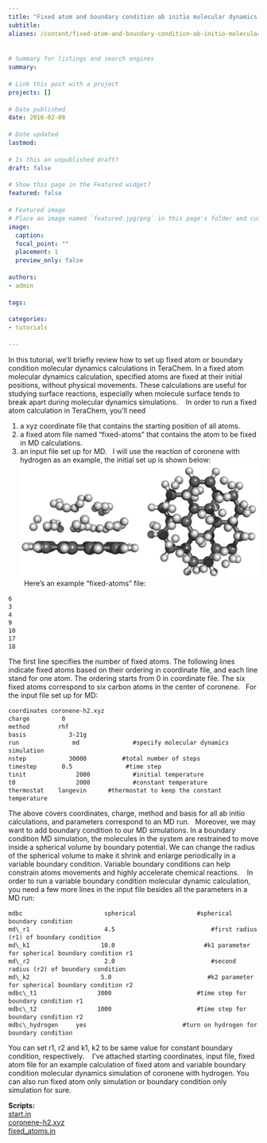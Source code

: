 ```yaml
---
title: "Fixed atom and boundary condition ab initio molecular dynamics (MD) with TeraChem"
subtitle:
aliases: /content/fixed-atom-and-boundary-condition-ab-initio-molecular-dynamics-md-terachem
 

# Summary for listings and search engines
summary: 

# Link this post with a project
projects: []

# Date published
date: 2016-02-08

# Date updated
lastmod: 

# Is this an unpublished draft?
draft: false

# Show this page in the Featured widget?
featured: false

# Featured image
# Place an image named `featured.jpg/png` in this page's folder and customize its options here.
image:
  caption: 
  focal_point: ""
  placement: 1
  preview_only: false

authors:
- admin

tags:

categories:
- tutorials

---
```

In this tutorial, we’ll briefly review how to set up fixed atom or boundary condition molecular dynamics calculations in TeraChem. In a fixed atom molecular dynamics calculation, specified atoms are fixed at their initial positions, without physical movements. These calculations are useful for studying surface reactions, especially when molecule surface tends to break apart during molecular dynamics simulations. 
 
In order to run a fixed atom calculation in TeraChem, you’ll need 
1) a xyz coordinate file that contains the starting position of all atoms.
2) a fixed atom file named “fixed-atoms” that contains the atom to be fixed in MD calculations.
3) an input file set up for MD.
 
I will use the reaction of coronene with hydrogen as an example, the initial set up is shown below:
 
![](initial.png)
 
Here’s an example “fixed-atoms” file:
```
6      
3      
4
9
10
17
18
```
The first line specifies the number of fixed atoms.
The following lines indicate fixed atoms based on their ordering in coordinate file, and each line stand for one atom. The ordering starts from 0 in coordinate file. The six fixed atoms correspond to six carbon atoms in the center of coronene.
 
For the input file set up for MD:
```
coordinates coronene-h2.xyz
charge         0
method        rhf
basis            3-21g
run               md               #specify molecular dynamics simulation
nstep            30000          #total number of steps
timestep       0.5               #time step 
tinit              2000            #initial temperature
t0                 2000            #constant temperature
thermostat    langevin      #thermostat to keep the constant temperature
```
The above covers coordinates, charge, method and basis for all ab initio calculations, and parameters correspond to an MD run.
 
Moreover, we may want to add boundary condition to our MD simulations. In a boundary condition MD simulation, the molecules in the system are restrained to move inside a spherical volume by boundary potential. We can change the radius of the spherical volume to make it shrink and enlarge periodically in a variable boundary condition. Variable boundary conditions can help constrain atoms movements and highly accelerate chemical reactions. 
 
In order to run a variable boundary condition molecular dynamic calculation, you need a few more lines in the input file besides all the parameters in a MD run:
```
mdbc                       spherical                 #spherical boundary condition
md\_r1                     4.5                           #first radius (r1) of boundary condition
md\_k1                    10.0                         #k1 parameter for spherical boundary condition r1
md\_r2                     2.0                           #second radius (r2) of boundary condition
md\_k2                    5.0                           #k2 parameter for spherical boundary condition r2
mdbc\_t1                 3000                        #time step for boundary condition r1
mdbc\_t2                 1000                        #time step for boundary condition r2
mdbc\_hydrogen     yes                           #turn on hydrogen for boundary condition
```
You can set r1, r2 and k1, k2 to be same value for constant boundary condition, respectively. 
 
I’ve attached starting coordinates, input file, fixed atom file for an example calculation of fixed atom and variable boundary condition molecular dynamics simulation of coronene with hydrogen. You can also run fixed atom only simulation or boundary condition only simulation for sure. 

**Scripts:**  
[start.in](start.in)  
[coronene-h2.xyz](coronene-h2.xyz)  
[fixed_atoms.in](fixed_atoms.in)  
 
